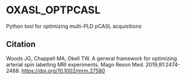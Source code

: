 # OXASL_OPTPCASL

Python tool for optimizing multi-PLD pCASL acquisitions

## Citation

Woods JG, Chappell MA, Okell TW. A general framework for optimizing
arterial spin labelling MRI experiments. Magn Reson Med. 2019;81:2474-2488.
https://doi.org/10.1002/mrm.27580

